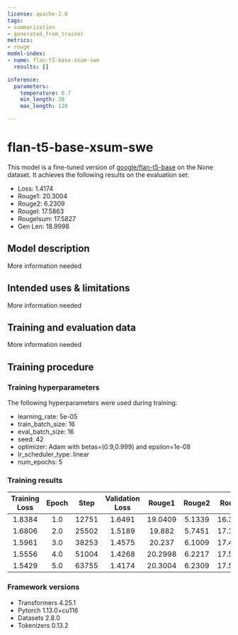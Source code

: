 ```yaml
---
license: apache-2.0
tags:
- summarization
- generated_from_trainer
metrics:
- rouge
model-index:
- name: flan-t5-base-xsum-swe
  results: []

inference:
  parameters:
    temperature: 0.7
    min_length: 30
    max_length: 120

---
```


<!-- This model card has been generated automatically according to the information the Trainer had access to. You
should probably proofread and complete it, then remove this comment. -->

# flan-t5-base-xsum-swe

This model is a fine-tuned version of [google/flan-t5-base](https://huggingface.co/google/flan-t5-base) on the None dataset.
It achieves the following results on the evaluation set:
- Loss: 1.4174
- Rouge1: 20.3004
- Rouge2: 6.2309
- Rougel: 17.5863
- Rougelsum: 17.5827
- Gen Len: 18.9998

## Model description

More information needed

## Intended uses & limitations

More information needed

## Training and evaluation data

More information needed

## Training procedure

### Training hyperparameters

The following hyperparameters were used during training:
- learning_rate: 5e-05
- train_batch_size: 16
- eval_batch_size: 16
- seed: 42
- optimizer: Adam with betas=(0.9,0.999) and epsilon=1e-08
- lr_scheduler_type: linear
- num_epochs: 5

### Training results

| Training Loss | Epoch | Step  | Validation Loss | Rouge1  | Rouge2 | Rougel  | Rougelsum | Gen Len |
|:-------------:|:-----:|:-----:|:---------------:|:-------:|:------:|:-------:|:---------:|:-------:|
| 1.8384        | 1.0   | 12751 | 1.6491          | 19.0409 | 5.1339 | 16.3642 | 16.3725   | 19.0    |
| 1.6806        | 2.0   | 25502 | 1.5189          | 19.882  | 5.7451 | 17.1187 | 17.1233   | 19.0    |
| 1.5961        | 3.0   | 38253 | 1.4575          | 20.237  | 6.1009 | 17.4642 | 17.4647   | 18.9998 |
| 1.5556        | 4.0   | 51004 | 1.4268          | 20.2998 | 6.2217 | 17.5423 | 17.541    | 18.9998 |
| 1.5429        | 5.0   | 63755 | 1.4174          | 20.3004 | 6.2309 | 17.5863 | 17.5827   | 18.9998 |


### Framework versions

- Transformers 4.25.1
- Pytorch 1.13.0+cu116
- Datasets 2.8.0
- Tokenizers 0.13.2
